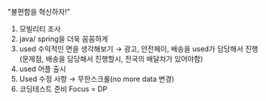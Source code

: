 
"불편함을 혁신하자!"
 1) 모빌리티 조사 
 2) java/ spring을 더욱 꼼꼼하게
 3) used 수익적인 면을 생각해보기 → 광고, 안전페이, 배송을 used가 담당해서 진행(문제점, 배송을 담당해서 진행할시, 전국의 배달차가 있어야함)
 4) used 어플 출시
 5) Used 수정 사항 → 무한스크롤(no more data 변경)
 6) 코딩테스트 준비  Focus = DP
